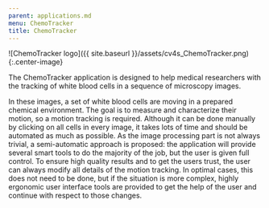 ```yaml
---
parent: applications.md
menu: ChemoTracker
title: ChemoTracker
---
```


![ChemoTracker logo]({{ site.baseurl }}/assets/cv4s_ChemoTracker.png){:.center-image}

The ChemoTracker application is designed to help medical researchers with the tracking of white blood cells in a sequence of microscopy images.

In these images, a set of white blood cells are moving in a prepared chemical environment. The goal is to measure and characterize their motion, so a motion tracking is required. Although it can be done manually by clicking on all cells in every image, it takes lots of time and should be automated as much as possible. As the image processing part is not always trivial, a semi-automatic approach is proposed: the application will provide several smart tools to do the majority of the job, but the user is given full control. To ensure high quality results and to get the users trust, the user can always modify all details of the motion tracking. In optimal cases, this does not need to be done, but if the situation is more complex, highly ergonomic user interface tools are provided to get the help of the user and continue with respect to those changes.
